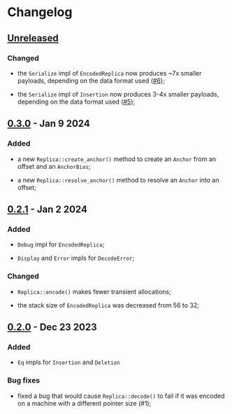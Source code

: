 # Changelog

## [Unreleased]

### Changed

- the `Serialize` impl of `EncodedReplica` now produces ~7x smaller payloads,
  depending on the data format used
  ([#6](https://github.com/nomad/cola/pull/6));

- the `Serialize` impl of `Insertion` now produces 3-4x smaller payloads,
  depending on the data format used ([#5](https://github.com/nomad/cola/pull/5));

## [0.3.0] - Jan 9 2024

### Added

- a new `Replica::create_anchor()` method to create an `Anchor` from an offset
  and an `AnchorBias`;

- a new `Replica::resolve_anchor()` method to resolve an `Anchor` into an
  offset;

## [0.2.1] - Jan 2 2024

### Added

- `Debug` impl for `EncodedReplica`;

- `Display` and `Error` impls for `DecodeError`;

### Changed

- `Replica::encode()` makes fewer transient allocations;

- the stack size of `EncodedReplica` was decreased from 56 to 32;

## [0.2.0] - Dec 23 2023

### Added

- `Eq` impls for `Insertion` and `Deletion`

### Bug fixes

- fixed a bug that would cause `Replica::decode()` to fail if it was encoded
  on a machine with a different pointer size (#1);

[Unreleased]: https://github.com/nomad/cola/compare/v0.3.0...HEAD
[0.3.0]: https://github.com/nomad/cola/compare/v0.2.1...v0.3.0
[0.2.1]: https://github.com/nomad/cola/compare/v0.2.0...v0.2.1
[0.2.0]: https://github.com/nomad/cola/compare/v0.1.0...v0.2.0
